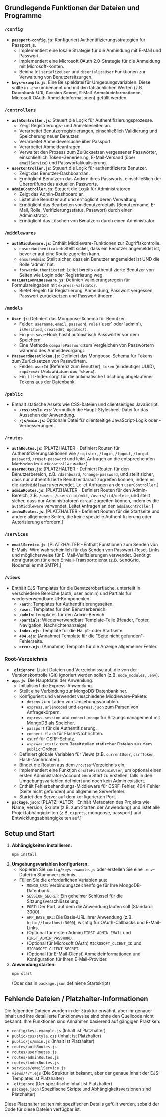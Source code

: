 ## Grundlegende Funktionen der Dateien und Programme

### `/config`
* **`passport-config.js`**: Konfiguriert Authentifizierungsstrategien für Passport.js.
    * Implementiert eine lokale Strategie für die Anmeldung mit E-Mail und Passwort.
    * Implementiert eine Microsoft OAuth 2.0-Strategie für die Anmeldung mit Microsoft-Konten.
    * Beinhaltet `serializeUser` und `deserializeUser` Funktionen zur Verwaltung von Benutzersitzungen.
* **`keys-example.js`**: Eine Beispieldatei für Umgebungsvariablen. Diese sollte in `.env` umbenannt und mit den tatsächlichen Werten (z.B. Datenbank-URI, Session Secret, E-Mail-Anmeldeinformationen, Microsoft OAuth-Anmeldeinformationen) gefüllt werden.

### `/controllers`
* **`authController.js`**: Steuert die Logik für Authentifizierungsprozesse.
    * Zeigt Registrierungs- und Anmeldeseiten an.
    * Verarbeitet Benutzerregistrierungen, einschließlich Validierung und Speicherung neuer Benutzer.
    * Verarbeitet Anmeldeversuche über Passport.
    * Verarbeitet Abmeldeanfragen.
    * Verwaltet den Prozess zum Zurücksetzen vergessener Passwörter, einschließlich Token-Generierung, E-Mail-Versand (über `emailService`) und Passwortaktualisierung.
* **`userController.js`**: Steuert die Logik für authentifizierte Benutzer.
    * Zeigt das Benutzer-Dashboard an.
    * Ermöglicht Benutzern das Ändern ihres Passworts, einschließlich der Überprüfung des aktuellen Passworts.
* **`adminController.js`**: Steuert die Logik für Administratoren.
    * Zeigt das Admin-Dashboard an.
    * Listet alle Benutzer auf und ermöglicht deren Verwaltung.
    * Ermöglicht das Bearbeiten von Benutzerdetails (Benutzername, E-Mail, Rolle, Verifizierungsstatus, Passwort) durch einen Administrator.
    * Ermöglicht das Löschen von Benutzern durch einen Administrator.

### `/middlewares`
* **`authMiddleware.js`**: Enthält Middleware-Funktionen zur Zugriffskontrolle.
    * `ensureAuthenticated`: Stellt sicher, dass ein Benutzer angemeldet ist, bevor er auf eine Route zugreifen kann.
    * `ensureAdmin`: Stellt sicher, dass ein Benutzer angemeldet ist UND die Rolle 'admin' hat.
    * `forwardAuthenticated`: Leitet bereits authentifizierte Benutzer von Seiten wie Login oder Registrierung weg.
* **`validationMiddleware.js`**: Definiert Validierungsregeln für Formulareingaben mit `express-validator`.
    * Bietet Regeln für Registrierung, Anmeldung, Passwort vergessen, Passwort zurücksetzen und Passwort ändern.

### `/models`
* **`User.js`**: Definiert das Mongoose-Schema für Benutzer.
    * Felder: `username`, `email`, `password`, `role` ('user' oder 'admin'), `isVerified`, `createdAt`, `updatedAt`.
    * Ein `pre-save`-Hook hasht automatisch Passwörter vor dem Speichern.
    * Eine Methode `comparePassword` zum Vergleichen von Passwörtern während des Anmeldevorgangs.
* **`PasswordResetToken.js`**: Definiert das Mongoose-Schema für Tokens zum Zurücksetzen von Passwörtern.
    * Felder: `userId` (Referenz zum Benutzer), `token` (eindeutiger UUID), `expiresAt` (Ablaufdatum des Tokens).
    * Ein TTL-Index sorgt für die automatische Löschung abgelaufener Tokens aus der Datenbank.

### `/public`
* Enthält statische Assets wie CSS-Dateien und clientseitiges JavaScript.
    * **`/css/style.css`**: Vermutlich die Haupt-Stylesheet-Datei für das Aussehen der Anwendung.
    * **`/js/main.js`**: Optionale Datei für clientseitige JavaScript-Logik oder -Verbesserungen.

### `/routes`
* **`authRoutes.js`**: [PLATZHALTER - Definiert Routen für Authentifizierungsaktionen wie `/register`, `/login`, `/logout`, `/forgot-password`, `/reset-password` und leitet Anfragen an die entsprechenden Methoden im `authController` weiter.]
* **`userRoutes.js`**: [PLATZHALTER - Definiert Routen für den Benutzerbereich, z.B. `/dashboard`, `/change-password`, und stellt sicher, dass nur authentifizierte Benutzer darauf zugreifen können, indem es die `authMiddleware` verwendet. Leitet Anfragen an den `userController`.]
* **`adminRoutes.js`**: [PLATZHALTER - Definiert Routen für den Admin-Bereich, z.B. `/users`, `/users/:id/edit`, `/users/:id/delete`, und stellt sicher, dass nur Administratoren darauf zugreifen können, indem es die `authMiddleware` verwendet. Leitet Anfragen an den `adminController`.]
* **`indexRoutes.js`**: [PLATZHALTER - Definiert Routen für die Startseite und andere allgemeine Seiten, die keine spezielle Authentifizierung oder Autorisierung erfordern.]

### `/services`
* **`emailService.js`**: [PLATZHALTER - Enthält Funktionen zum Senden von E-Mails. Wird wahrscheinlich für das Senden von Passwort-Reset-Links und möglicherweise für E-Mail-Verifizierungen verwendet. Benötigt Konfiguration für einen E-Mail-Transportdienst (z.B. SendGrid, Nodemailer mit SMTP).]

### `/views`
* Enthält EJS-Templates für die Benutzeroberfläche, unterteilt in verschiedene Bereiche (auth, user, admin) und Partials für wiederverwendbare UI-Komponenten.
    * **`/auth`**: Templates für Authentifizierungsseiten.
    * **`/user`**: Templates für den Benutzerbereich.
    * **`/admin`**: Templates für den Admin-Bereich.
    * **`/partials`**: Wiederverwendbare Template-Teile (Header, Footer, Navigation, Nachrichtenanzeige).
    * **`index.ejs`**: Template für die Haupt- oder Startseite.
    * **`404.ejs`**: (Annahme) Template für die "Seite nicht gefunden"-Fehlerseite.
    * **`error.ejs`**: (Annahme) Template für die Anzeige allgemeiner Fehler.

### Root-Verzeichnis
* **`.gitignore`**: Listet Dateien und Verzeichnisse auf, die von der Versionskontrolle (Git) ignoriert werden sollen (z.B. `node_modules`, `.env`).
* **`app.js`**: Die Hauptdatei der Anwendung.
    * Initialisiert die Express-Anwendung.
    * Stellt eine Verbindung zur MongoDB-Datenbank her.
    * Konfiguriert und verwendet verschiedene Middleware-Pakete:
        * `dotenv` zum Laden von Umgebungsvariablen.
        * `express.urlencoded` und `express.json` zum Parsen von Anfragekörpern.
        * `express-session` und `connect-mongo` für Sitzungsmanagement mit MongoDB als Speicher.
        * `passport` für die Authentifizierung.
        * `connect-flash` für Flash-Nachrichten.
        * `csurf` für CSRF-Schutz.
        * `express.static` zum Bereitstellen statischer Dateien aus dem `public`-Ordner.
    * Definiert globale Variablen für Views (z.B. `currentUser`, `csrfToken`, Flash-Nachrichten).
    * Bindet die Routen aus dem `/routes`-Verzeichnis ein.
    * Implementiert eine Funktion `createFirstAdminUser`, um optional einen ersten Administrator-Account beim Start zu erstellen, falls in den Umgebungsvariablen definiert und noch kein Admin existiert.
    * Enthält Fehlerbehandlungs-Middleware für CSRF-Fehler, 404-Fehler (Seite nicht gefunden) und allgemeine Serverfehler.
    * Startet den Server auf dem konfigurierten Port.
* **`package.json`**: [PLATZHALTER - Enthält Metadaten des Projekts wie Name, Version, Skripte (z.B. zum Starten der Anwendung) und listet alle Projektabhängigkeiten (z.B. express, mongoose, passport) und Entwicklungsabhängigkeiten auf.]

## Setup und Start

1.  **Abhängigkeiten installieren:**
    ```bash
    npm install
    ```
2.  **Umgebungsvariablen konfigurieren:**
    * Kopieren Sie `config/keys-example.js` oder erstellen Sie eine `.env`-Datei im Stammverzeichnis.
    * Füllen Sie die erforderlichen Variablen aus:
        * `MONGO_URI`: Verbindungszeichenfolge für Ihre MongoDB-Datenbank.
        * `SESSION_SECRET`: Ein geheimer Schlüssel für die Sitzungsverschlüsselung.
        * `PORT`: Der Port, auf dem die Anwendung laufen soll (Standard: 3000).
        * `APP_BASE_URL`: Die Basis-URL Ihrer Anwendung (z.B. `http://localhost:3000`), wichtig für OAuth-Callbacks und E-Mail-Links.
        * (Optional für ersten Admin) `FIRST_ADMIN_EMAIL` und `FIRST_ADMIN_PASSWORD`.
        * (Optional für Microsoft OAuth) `MICROSOFT_CLIENT_ID` und `MICROSOFT_CLIENT_SECRET`.
        * (Optional für E-Mail-Dienst) Anmeldeinformationen und Konfiguration für Ihren E-Mail-Provider.
3.  **Anwendung starten:**
    ```bash
    npm start
    ```
    (Oder das in `package.json` definierte Startskript)

## Fehlende Dateien / Platzhalter-Informationen

Die folgenden Dateien wurden in der Struktur erwähnt, aber ihr genauer Inhalt und ihre detaillierte Funktionsweise sind ohne den Quellcode nicht bekannt. Ihre Funktionen sind Annahmen basierend auf gängigen Praktiken:

* `config/keys-example.js` (Inhalt ist Platzhalter)
* `public/css/style.css` (Inhalt ist Platzhalter)
* `public/js/main.js` (Inhalt ist Platzhalter)
* `routes/authRoutes.js`
* `routes/userRoutes.js`
* `routes/adminRoutes.js`
* `routes/indexRoutes.js`
* `services/emailService.js`
* `views/*/*.ejs` (Die Struktur ist bekannt, aber der genaue Inhalt der EJS-Templates ist Platzhalter)
* `.gitignore` (Der spezifische Inhalt ist Platzhalter)
* `package.json` (Spezifische Skripte und Abhängigkeitsversionen sind Platzhalter)

Diese Platzhalter sollten mit spezifischen Details gefüllt werden, sobald der Code für diese Dateien verfügbar ist.
